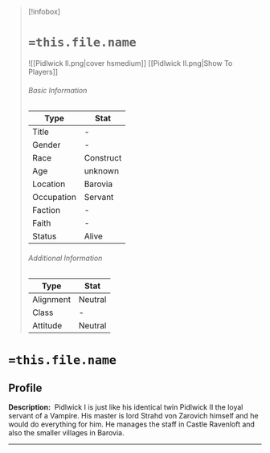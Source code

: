 > [!infobox]
> # `=this.file.name`
> ![[Pidlwick II.png|cover hsmedium]]
> [[Pidlwick II.png|Show To Players]]
> ###### Basic Information
> Type |  Stat |
> ---|---|
> Title | - |
> Gender | - |
> Race | Construct |
> Age | unknown |
> Location | Barovia |
> Occupation | Servant |
> Faction | - |
> Faith | - |
> Status | Alive |
> ###### Additional Information
> Type |  Stat |
> ---|---|
> Alignment | Neutral |
> Class | - |
> Attitude | Neutral |

# `=this.file.name`
## Profile

**Description:** 
Pidlwick I is just like his identical twin Pidlwick II the loyal servant of a Vampire. His master is lord Strahd von Zarovich himself and he would do everything for him. He manages the staff in Castle Ravenloft and also the smaller villages in Barovia.

---
